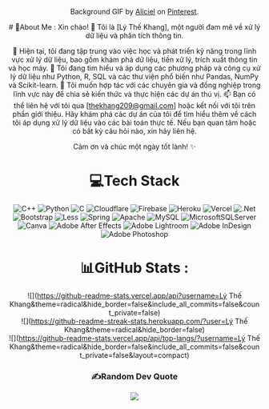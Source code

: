 <div align="center">


Background GIF by [Aliciel](https://www.pinterest.com/pin/12173861487328604/) on [Pinterest](https://www.pinterest.com/).

<div>
# 💫About Me :
Xin chào! 👋
Tôi là [Lý Thế Khang], một người đam mê về xử lý dữ liệu và phân tích thông tin.

🌱 Hiện tại, tôi đang tập trung vào việc học và phát triển kỹ năng trong lĩnh vực xử lý dữ liệu, bao gồm khám phá dữ liệu, tiền xử lý, trích xuất thông tin và học máy.
🔭 Tôi đang tìm hiểu và áp dụng các phương pháp và công cụ xử lý dữ liệu như Python, R, SQL và các thư viện phổ biến như Pandas, NumPy và Scikit-learn.
👯 Tôi muốn hợp tác với các chuyên gia và đồng nghiệp trong lĩnh vực này để chia sẻ kiến thức và thực hiện các dự án thú vị.
📫 Bạn có thể liên hệ với tôi qua [thekhang209@gmail.com] hoặc kết nối với tôi trên phần giới thiệu.
Hãy khám phá các dự án của tôi để tìm hiểu thêm về cách tôi áp dụng xử lý dữ liệu vào các bài toán thực tế. Nếu bạn quan tâm hoặc có bất kỳ câu hỏi nào, xin hãy liên hệ.

Cảm ơn và chúc một ngày tốt lành! ✨

# 💻Tech Stack
![C++](https://img.shields.io/badge/c++-%2300599C.svg?style=for-the-badge&logo=c%2B%2B&logoColor=white) ![Python](https://img.shields.io/badge/python-3670A0?style=for-the-badge&logo=python&logoColor=ffdd54) ![C](https://img.shields.io/badge/c-%2300599C.svg?style=for-the-badge&logo=c&logoColor=white) ![Cloudflare](https://img.shields.io/badge/Cloudflare-F38020?style=for-the-badge&logo=Cloudflare&logoColor=white) ![Firebase](https://img.shields.io/badge/firebase-%23039BE5.svg?style=for-the-badge&logo=firebase) ![Heroku](https://img.shields.io/badge/heroku-%23430098.svg?style=for-the-badge&logo=heroku&logoColor=white) ![Vercel](https://img.shields.io/badge/vercel-%23000000.svg?style=for-the-badge&logo=vercel&logoColor=white) ![.Net](https://img.shields.io/badge/.NET-5C2D91?style=for-the-badge&logo=.net&logoColor=white) ![Bootstrap](https://img.shields.io/badge/bootstrap-%23563D7C.svg?style=for-the-badge&logo=bootstrap&logoColor=white) ![Less](https://img.shields.io/badge/less-2B4C80?style=for-the-badge&logo=less&logoColor=white) ![Spring](https://img.shields.io/badge/spring-%236DB33F.svg?style=for-the-badge&logo=spring&logoColor=white) ![Apache](https://img.shields.io/badge/apache-%23D42029.svg?style=for-the-badge&logo=apache&logoColor=white) ![MySQL](https://img.shields.io/badge/mysql-%2300f.svg?style=for-the-badge&logo=mysql&logoColor=white) ![MicrosoftSQLServer](https://img.shields.io/badge/Microsoft%20SQL%20Sever-CC2927?style=for-the-badge&logo=microsoft%20sql%20server&logoColor=white) ![Canva](https://img.shields.io/badge/Canva-%2300C4CC.svg?style=for-the-badge&logo=Canva&logoColor=white) ![Adobe After Effects](https://img.shields.io/badge/Adobe%20After%20Effects-9999FF.svg?style=for-the-badge&logo=Adobe%20After%20Effects&logoColor=white) ![Adobe Lightroom](https://img.shields.io/badge/Adobe%20Lightroom-31A8FF.svg?style=for-the-badge&logo=Adobe%20Lightroom&logoColor=white) ![Adobe InDesign](https://img.shields.io/badge/Adobe%20InDesign-49021F?style=for-the-badge&logo=adobeindesign&logoColor=white) ![Adobe Photoshop](https://img.shields.io/badge/adobephotoshop-%2331A8FF.svg?style=for-the-badge&logo=adobephotoshop&logoColor=white)
# 📊GitHub Stats :
![](https://github-readme-stats.vercel.app/api?username=Lý Thế Khang&theme=radical&hide_border=false&include_all_commits=false&count_private=false)<br/>
![](https://github-readme-streak-stats.herokuapp.com/?user=Lý Thế Khang&theme=radical&hide_border=false)<br/>
![](https://github-readme-stats.vercel.app/api/top-langs/?username=Lý Thế Khang&theme=radical&hide_border=false&include_all_commits=false&count_private=false&layout=compact)

### ✍️Random Dev Quote
![](https://quotes-github-readme.vercel.app/api?type=horizontal&theme=radical)


